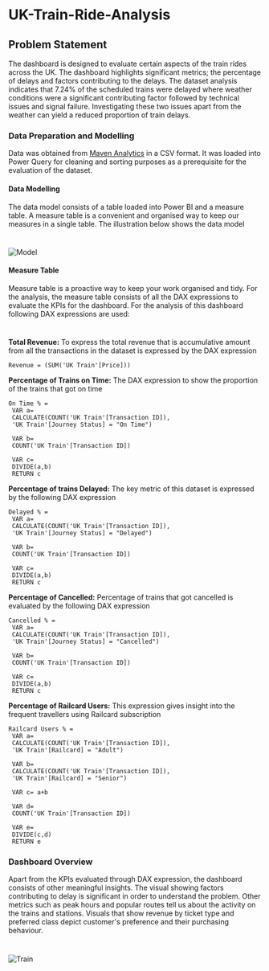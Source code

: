 # UK-Train-Ride-Analysis

## Problem Statement
The dashboard is designed to evaluate certain aspects of the train rides across the UK. The dashboard highlights significant metrics; the percentage of delays and factors contributing to the delays. The dataset analysis indicates that 7.24% of the scheduled trains were delayed where weather conditions were a significant contributing factor followed by technical issues and signal failure. Investigating these two issues apart from the weather can yield a reduced proportion of train delays.


### Data Preparation and Modelling
Data was obtained from [Maven Analytics](https://www.mavenanalytics.io/) in a CSV format. It was loaded into Power Query for cleaning and sorting purposes as a prerequisite for the evaluation of the dataset.

#### Data Modelling
The data model consists of a table loaded into Power BI and a measure table. A measure table is a convenient and organised way to keep our measures in a single table. The illustration below shows the data model
#
![Model](https://github.com/user-attachments/assets/faaa43eb-ca3c-400b-a59b-0597b7e19211)

#### Measure Table
Measure table is a proactive way to keep your work organised and tidy. For the analysis, the measure table consists of all the DAX expressions to evaluate the KPIs for the dashboard. For the analysis of this dashboard following DAX expressions are used:
#
**Total Revenue:** To express the total revenue that is accumulative amount from all the transactions in the dataset is expressed by the DAX expression
```
Revenue = (SUM('UK Train'[Price]))
```
**Percentage of Trains on Time:** The DAX expression to show the proportion of the trains that got on time
```
On Time % = 
 VAR a=
 CALCULATE(COUNT('UK Train'[Transaction ID]),
 'UK Train'[Journey Status] = "On Time")

 VAR b=
 COUNT('UK Train'[Transaction ID])

 VAR c= 
 DIVIDE(a,b)
 RETURN c
```
**Percentage of trains Delayed:** The key metric of this dataset is expressed by the following DAX expression
```
Delayed % = 
 VAR a=
 CALCULATE(COUNT('UK Train'[Transaction ID]),
 'UK Train'[Journey Status] = "Delayed")

 VAR b=
 COUNT('UK Train'[Transaction ID])

 VAR c= 
 DIVIDE(a,b)
 RETURN c
```
**Percentage of Cancelled:** Percentage of trains that got cancelled is evaluated by the following DAX expression
```
Cancelled % = 
 VAR a=
 CALCULATE(COUNT('UK Train'[Transaction ID]),
 'UK Train'[Journey Status] = "Cancelled")

 VAR b=
 COUNT('UK Train'[Transaction ID])

 VAR c= 
 DIVIDE(a,b)
 RETURN c
```
**Percentage of Railcard Users:** This expression gives insight into the frequent travellers using Railcard subscription
```
Railcard Users % = 
 VAR a=
 CALCULATE(COUNT('UK Train'[Transaction ID]),
 'UK Train'[Railcard] = "Adult")

 VAR b=
 CALCULATE(COUNT('UK Train'[Transaction ID]),
 'UK Train'[Railcard] = "Senior")

 VAR c= a+b

 VAR d=
 COUNT('UK Train'[Transaction ID])

 VAR e= 
 DIVIDE(c,d)
 RETURN e
```
### Dashboard Overview
Apart from the KPIs evaluated through DAX expression, the dashboard consists of other meaningful insights. The visual showing factors contributing to delay is significant in order to understand the problem. Other metrics such as peak hours and popular routes tell us about the activity on the trains and stations. Visuals that show revenue by ticket type and preferred class depict customer's preference and their purchasing behaviour.
#
![Train](https://github.com/user-attachments/assets/b0bd64e2-97c5-486b-9fde-f378f1302916)
